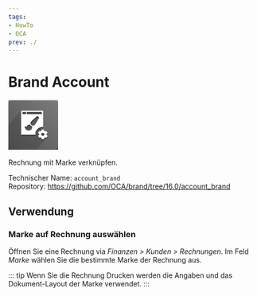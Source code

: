 ```yaml
---
tags:
- HowTo
- OCA
prev: ./
---
```

# Brand Account
![](assets/icons_odoo_brand.png)

Rechnung mit Marke verknüpfen.

Technischer Name: `account_brand`\
Repository: <https://github.com/OCA/brand/tree/16.0/account_brand>

## Verwendung

### Marke auf Rechnung auswählen

Öffnen Sie eine Rechnung via *Finanzen > Kunden > Rechnungen*. Im Feld *Marke* wählen Sie die bestimmte Marke der Rechnung aus.

::: tip
Wenn Sie die Rechnung Drucken werden die Angaben und das Dokument-Layout der Marke verwendet.
:::
